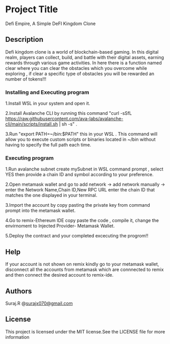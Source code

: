 # Project Title

 Defi Empire, A Simple DeFI Kingdom Clone

## Description

Defi kingdom clone is a world of blockchain-based gaming. In this digital realm, players can collect, build, and battle with their digital assets, earning rewards through various game activities. In here there is a function named clear where you can clear the obstacles which you overcome while exploring , if clear a specific type of obstacles you will be rewarded an number of tokens!!!

### Installing and Executing program

1.Install WSL in your system and open it.


2.Install Avalanche CLI by running this command  "curl -sSfL https://raw.githubusercontent.com/ava-labs/avalanche-cli/main/scripts/install.sh | sh -s" .


3.Run "export PATH=~/bin:$PATH" this in your WSL . This command will allow you to execute custom scripts or binaries located in ~/bin without having to specify the full path each time.

### Executing program

1.Run  avalanche subnet create mySubnet in WSL command prompt , select YES then provide a chain ID and symbol according to your preference. 


2.Open metamask wallet and go to add network -> add network manually -> enter the Network Name,Chain ID,New RPC URL enter the chain ID that matches the one displayed in your terminal.


3.Import the account by copy pasting the private key from command prompt into the metamask wallet.


4.Go to remix-Ethereum IDE copy paste the code , compile it, change the envirnoment to Injected Provider- Metamask Wallet.


5.Deploy the contract and your completed excecuting the progrom!!

## Help

If your account is not shown on remix kindly go to your metamask wallet, disconnect all the accounts from metamask which are connnected to remix and then connect the desired account to remix-ide.

## Authors

Suraj.R
@surajx070@gmail.com


## License

This project is licensed under the MIT license.See the LICENSE file for more information
